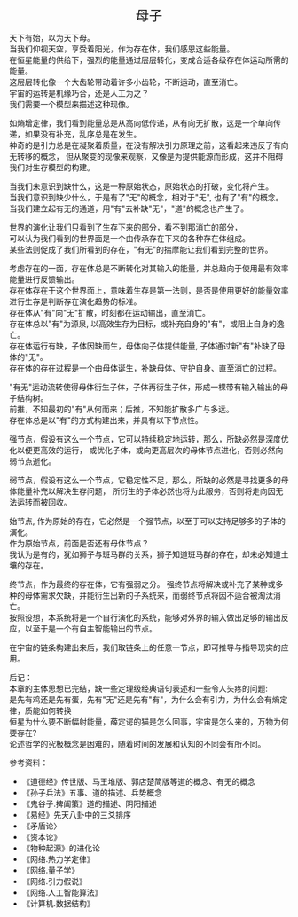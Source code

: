 <center><font size=5>母子</font></center>

天下有始，以为天下母。<br/>
当我们仰视天空，享受着阳光，作为存在体，我们感恩这些能量。<br/>
在恒星能量的供给下，强烈的能量通过层层转化，变成合适各级存在体运动所需的能量。<br/>
这层层转化像一个大齿轮带动着许多小齿轮，不断运动，直至消亡。<br/>
宇宙的运转是机缘巧合，还是人工为之？<br/>
我们需要一个模型来描述这种现像。<br/>

如熵增定律，我们看到能量总是从高向低传递，从有向无扩散，这是一个单向传递，如果没有补充，乱序总是在发生。<br/>
神奇的是引力总是在凝聚着质量，在没有解决引力原理之前，这看起来违反了有向无转移的概念，
但从聚变的现像来观察，又像是为提供能源而形成，这并不阻碍我们对生存模型的构建。<br/>

当我们未意识到缺什么，这是一种原始状态，原始状态的打破，变化将产生。<br/>
当我们意识到缺少什么，于是有了"无"的概念，相对于"无", 也有了"有"的概念。<br/>
当我们建立起有无的通道，用"有"去补缺"无"，"道"的概念也产生了。<br/>

世界的演化让我们只看到了生存下来的部分，看不到那消亡的部分，<br/>
可以认为我们看到的世界面是一个由传承存在下来的各种存在体组成。<br/>
某些法则促成了我们所看到的存在，"有无"的揣摩能让我们看到完整的世界。<br/>

考虑存在的一面，存在体总是不断转化对其输入的能量，并总趋向于使用最有效率能量进行反馈输出。<br/>
存在体存在于这个世界面上，意味着生存是第一法则，是否是使用更好的能量效率进行生存是判断存在演化趋势的标准。<br/>
存在体从"有"向"无"扩散，时刻都在运动输出，直至消亡。<br/>
存在体总以"有"为源泉, 以高效生存为目标，或补充自身的"有"，或阻止自身的逸亡。<br/>
存在体运行有缺，子体因缺而生，母体向子体提供能量, 子体通过新"有"补缺了母体的"无"。<br/>
存在体的存在过程是一个由母体诞生，补缺母体、守护自身、直至消亡的过程。<br/>

"有无"运动流转使得母体衍生子体，子体再衍生子体，形成一棵带有输入输出的母子结构树。<br/>
前推，不知最初的"有"从何而来；后推，不知能扩散多广与多远。<br/>
存在体总是以"有"的方式构建出来，并具有以下节点性。<br/>

强节点，假设有这么一个节点，它可以持续稳定地运转，那么，所缺必然是深度优化以便更高效的运行，
或优化子体，或向更高层次的母体节点进化，否则必然向弱节点逝化。

弱节点，假设有这么一个节点，它稳定性不足，那么，所缺的必然是寻找更多的母体能量补充以解决生存问题，
所衍生的子体必然也将为此服务，否则将走向因无法运转而被回收。

始节点, 作为原始的存在，它必然是一个强节点，以至于可以支持足够多的子体的演化。<br/> 
作为原始节点，前面是否还有母体节点？<br/>
我认为是有的，犹如狮子与斑马群的关系，狮子知道斑马群的存在，却未必知道土壤的存在。<br/>

终节点，作为最终的存在体，它有强弱之分。
强终节点将解决或补充了某种或多种的母体需求欠缺，并能衍生出新的子系统来，而弱终节点将因不适合被淘汰消亡。<br/>
按照设想，本系统将是一个自行演化的系统，能够对外界的输入做出足够的输出反应，以至于是一个有自主智能输出的节点。<br/>

在宇宙的链条构建出来后，我们取链条上的任意一节点，即可推导与指导现实的应用。<br/>

后记：<br/>
本章的主体思想已完结，缺一些定理级经典语句表述和一些令人头疼的问题:<br/>
是先有鸡还是先有蛋，先有"无"还是先有"有"，为什么会有引力，为什么会有熵定律，质能如何转换<br/>
恒星为什么要不断幅射能量，薛定谔的猫是怎么回事，宇宙是怎么来的，万物为何要存在?<br/>
论述哲学的究极概念是困难的，随着时间的发展和认知的不同会有所不同。<br/>

参考资料：
* 《道德经》传世版、马王堆版、郭店楚简版等道的概念、有无的概念
* 《孙子兵法》五事、道的描述、兵势概念
* 《鬼谷子.捭阖策》道的描述、阴阳描述
* 《易经》先天八卦中的三爻排序
* 《矛盾论〉
* 《资本论》
* 《物种起源》的进化论
* 《网络.热力学定律》
* 《网络.量子学》
* 《网络.引力假说》
* 《网络.人工智能算法》
* 《计算机.数据结构》

